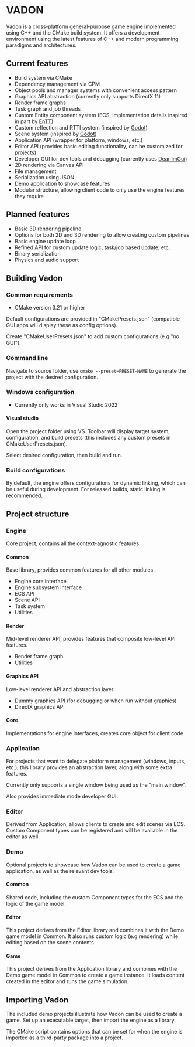 # VADON

Vadon is a cross-platform general-purpose game engine implemented using C++ and the CMake build system. It offers a development environment using the latest features of C++ and modern programming paradigms and architectures.

## Current features

- Build system via CMake
- Dependency management via CPM
- Object pools and manager systems with convenient access pattern
- Graphics API abstraction (currently only supports DirectX 11)
- Render frame graphs
- Task graph and job threads
- Custom Entity component system (ECS, implementation details inspired in part by [EnTT](https://github.com/skypjack/entt))
- Custom reflection and RTTI system (inspired by [Godot](https://github.com/godotengine/godot))
- Scene system (inspired by [Godot](https://github.com/godotengine/godot))
- Application API (wrapper for platform, windows, etc.)
- Editor API (provides basic editing functionality, can be customized for projects)
- Developer GUI for dev tools and debugging (currently uses [Dear ImGui](https://github.com/ocornut/imgui))
- 2D rendering via Canvas API
- File management
- Serialization using JSON
- Demo application to showcase features
- Modular structure, allowing client code to only use the engine features they require

## Planned features

- Basic 3D rendering pipeline
- Options for both 2D and 3D rendering to allow creating custom pipelines
- Basic engine update loop
- Refined API for custom update logic, task/job based update, etc.
- Binary serialization
- Physics and audio support

## Building Vadon

### Common requirements

- CMake version 3.21 or higher

Default configurations are provided in "CMakePresets.json" (compatible GUI apps will display these as config options).

Create "CMakeUserPresets.json" to add custom configurations (e.g "no GUI").

### Command line

Navigate to source folder, use `cmake --preset=PRESET-NAME` to generate the project with the desired configuration.

### Windows configuration

- Currently only works in Visual Studio 2022

#### Visual studio
Open the project folder using VS. Toolbar will display target system, configuration, and build presets (this includes any custom presets in CMakeUserPresets.json). 

Select desired configuration, then build and run.

### Build configurations

By default, the engine offers configurations for dynamic linking, which can be useful during development. For released builds, static linking is recommended.

## Project structure
### Engine
Core project, contains all the context-agnostic features
#### Common
Base library, provides common features for all other modules.
- Engine core interface
- Engine subsystem interface
- ECS API
- Scene API
- Task system
- Utilities
#### Render
Mid-level renderer API, provides features that composite low-level API features.
- Render frame graph
- Utilities
#### Graphics API
Low-level renderer API and abstraction layer.
- Dummy graphics API (for debugging or when run without graphics)
- DirectX graphics API
#### Core
Implementations for engine interfaces, creates core object for client code
### Application
For projects that want to delegate platform management (windows, inputs, etc.), this library provides an abstraction layer, along with some extra features.

Currently only supports a single window being used as the "main window".

Also provides immediate mode developer GUI.
### Editor
Derived from Application, allows clients to create and edit scenes via ECS. Custom Component types can be registered and will be available in the editor as well.
### Demo
Optional projects to showcase how Vadon can be used to create a game application, as well as the relevant dev tools.
#### Common
Shared code, including the custom Component types for the ECS and the logic of the game model.
#### Editor
This project derives from the Editor library and combines it with the Demo game model in Common. It also runs custom logic (e.g rendering) while editing based on the scene contents.
#### Game
This project derives from the Application library and combines with the Demo game model in Common to create a game instance. It loads content created in the editor and runs the game simulation.
## Importing Vadon

The included demo projects illustrate how Vadon can be used to create a game. Set up an executable target, then import the engine as a library.

The CMake script contains options that can be set for when the engine is imported as a third-party package into a project.
